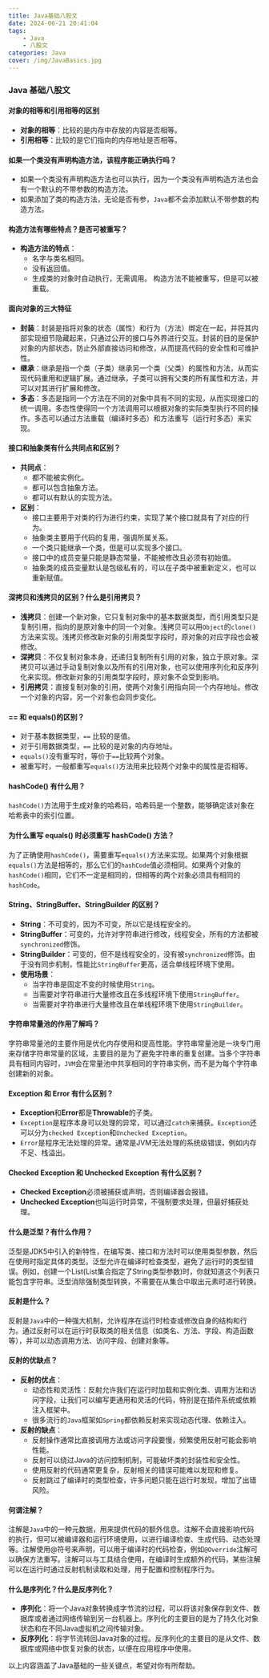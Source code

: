 ```yaml
---
title: Java基础八股文
date: 2024-06-21 20:41:04
tags: 
    - Java
    - 八股文
categories: Java
cover: /img/JavaBasics.jpg
---
```

### Java 基础八股文

#### 对象的相等和引用相等的区别
- **对象的相等**：比较的是内存中存放的内容是否相等。
- **引用相等**：比较的是它们指向的内存地址是否相等。

#### 如果一个类没有声明构造方法，该程序能正确执行吗？
- 如果一个类没有声明构造方法也可以执行，因为一个类没有声明构造方法也会有一个默认的不带参数的构造方法。
- 如果添加了类的构造方法，无论是否有参，`Java`都不会添加默认不带参数的构造方法。

#### 构造方法有哪些特点？是否可被重写？
- **构造方法的特点**：
  - 名字与类名相同。
  - 没有返回值。
  - 生成类的对象时自动执行，无需调用。
  构造方法不能被重写，但是可以被重载。

#### 面向对象的三大特征
- **封装**：封装是指将对象的状态（属性）和行为（方法）绑定在一起，并将其内部实现细节隐藏起来，只通过公开的接口与外界进行交互。封装的目的是保护对象的内部状态，防止外部直接访问和修改，从而提高代码的安全性和可维护性。
- **继承**：继承是指一个类（子类）继承另一个类（父类）的属性和方法，从而实现代码重用和逻辑扩展。通过继承，子类可以拥有父类的所有属性和方法，并可以对其进行扩展和修改。
- **多态**：多态是指同一个方法在不同的对象中具有不同的实现，从而实现接口的统一调用。多态性使得同一个方法调用可以根据对象的实际类型执行不同的操作。多态可以通过方法重载（编译时多态）和方法重写（运行时多态）来实现。

#### 接口和抽象类有什么共同点和区别？
- **共同点**：
  - 都不能被实例化。
  - 都可以包含抽象方法。
  - 都可以有默认的实现方法。
- **区别**：
  - 接口主要用于对类的行为进行约束，实现了某个接口就具有了对应的行为。
  - 抽象类主要用于代码的复用，强调所属关系。
  - 一个类只能继承一个类，但是可以实现多个接口。
  - 接口中的成员变量只能是静态常量，不能被修改且必须有初始值。
  - 抽象类的成员变量默认是包级私有的，可以在子类中被重新定义，也可以重新赋值。

#### 深拷贝和浅拷贝的区别？什么是引用拷贝？
- **浅拷贝**：创建一个新对象，它只复制对象中的基本数据类型，而引用类型只是复制引用，指向的是原对象中的同一个对象。浅拷贝可以用`Object`的`clone()`方法来实现。浅拷贝修改新对象的引用类型字段时，原对象的对应字段也会被修改。
- **深拷贝**：不仅复制对象本身，还递归复制所有引用的对象，独立于原对象。深拷贝可以通过手动复制对象以及所有的引用对象，也可以使用序列化和反序列化来实现。修改新对象的引用类型字段时，原对象不会受到影响。
- **引用拷贝**：直接复制对象的引用，使两个对象引用指向同一个内存地址。修改一个对象的内容，另一个对象也会同步变化。

#### == 和 equals()的区别？
- 对于基本数据类型，`==` 比较的是值。
- 对于引用数据类型，`==` 比较的是对象的内存地址。
- `equals()`没有重写时，等价于`==`比较两个对象。
- 被重写时，一般都重写`equals()`方法用来比较两个对象中的属性是否相等。

#### hashCode() 有什么用？
`hashCode()`方法用于生成对象的哈希码，哈希码是一个整数，能够确定该对象在哈希表中的索引位置。

#### 为什么重写 equals() 时必须重写 hashCode() 方法？
为了正确使用`hashCode()`，需要重写`equals()`方法来实现。如果两个对象根据`equals()`方法是相等的，那么它们的`hashCode`值必须相同。如果两个对象的`hashCode()`相同，它们不一定是相同的，但相等的两个对象必须具有相同的`hashCode`。

#### String、StringBuffer、StringBuilder 的区别？
- **String**：不可变的，因为不可变，所以它是线程安全的。
- **StringBuffer**：可变的，允许对字符串进行修改，线程安全，所有的方法都被`synchronized`修饰。
- **StringBuilder**：可变的，但不是线程安全的，没有被`synchronized`修饰。由于没有同步机制，性能比`StringBuffer`更高，适合单线程环境下使用。
- **使用场景**：
  - 当字符串是固定不变的时候使用`String`。
  - 当需要对字符串进行大量修改且在多线程环境下使用`StringBuffer`。
  - 当需要对字符串进行大量修改且在单线程环境下使用`StringBuilder`。

#### 字符串常量池的作用了解吗？
字符串常量池的主要作用是优化内存使用和提高性能。字符串常量池是一块专门用来存储字符串常量的区域，主要目的是为了避免字符串的重复创建。当多个字符串具有相同内容时，`JVM`会在常量池中共享相同的字符串实例，而不是为每个字符串创建新的对象。

#### Exception 和 Error 有什么区别？
- **Exception**和**Error**都是**Throwable**的子类。
- `Exception`是程序本身可以处理的异常，可以通过`catch`来捕获。`Exception`还可以分为`checked Exception`和`Unchecked Exception`。
- `Error`是程序无法处理的异常。通常是JVM无法处理的系统级错误，例如内存不足、栈溢出。

#### Checked Exception 和 Unchecked Exception 有什么区别？
- **Checked Exception**必须被捕获或声明，否则编译器会报错。
- **Unchecked Exception**也叫运行时异常，不强制要求处理，但最好捕获处理。

#### 什么是泛型？有什么作用？
泛型是JDK5中引入的新特性，在编写类、接口和方法时可以使用类型参数，然后在使用时指定具体的类型。泛型允许在编译时检查类型，避免了运行时的类型错误。例如，创建一个List<String>(List集合指定了String类型参数)时，你就知道这个列表只能包含字符串。泛型消除强制类型转换，不需要在从集合中取出元素时进行转换。

#### 反射是什么？
反射是`Java`中的一种强大机制，允许程序在运行时检查或修改自身的结构和行为。通过反射可以在运行时获取类的相关信息（如类名、方法、字段、构造函数等），并可以动态调用方法、访问字段、创建对象等。

#### 反射的优缺点？
- **反射的优点**：
  - 动态性和灵活性：反射允许我们在运行时加载和实例化类、调用方法和访问字段，让我们可以编写更通用和灵活的代码，特别是在插件系统或依赖注入框架中。
  - 很多流行的`Java`框架如`Spring`都依赖反射来实现动态代理、依赖注入。
- **反射的缺点**：
  - 反射操作通常比直接调用方法或访问字段要慢，频繁使用反射可能会影响性能。
  - 反射可以绕过Java的访问控制机制，可能破坏类的封装性和安全性。
  - 使用反射的代码通常更复杂，反射相关的错误可能难以发现和修复。
  - 反射跳过了编译时的类型检查，许多问题只能在运行时发现，增加了出错风险。

#### 何谓注解？
注解是`Java`中的一种元数据，用来提供代码的额外信息。注解不会直接影响代码的执行，但可以被编译器和运行环境使用，以进行编译检查、生成代码、动态处理等。注解使用@符号来声明，可以用于编译时的代码检查，例如`@Override`注解可以确保方法重写。注解可以与工具结合使用，在编译时生成额外的代码，某些注解可以在运行时通过反射机制读取和处理，用于配置和控制程序行为。

#### 什么是序列化？什么是反序列化？
- **序列化**：将一个Java对象转换成字节流的过程，可以将该对象保存到文件、数据库或者通过网络传输到另一台机器上。序列化的主要目的是为了持久化对象状态和在不同Java虚拟机之间传输对象。
- **反序列化**：将字节流转回Java对象的过程。反序列化的主要目的是从文件、数据库或网络中恢复对象的状态，以便在应用程序中使用。

以上内容涵盖了Java基础的一些关键点，希望对你有所帮助。

